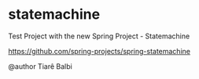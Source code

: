 # statemachine
Test Project with the new Spring Project - Statemachine

https://github.com/spring-projects/spring-statemachine

@author Tiarê Balbi
